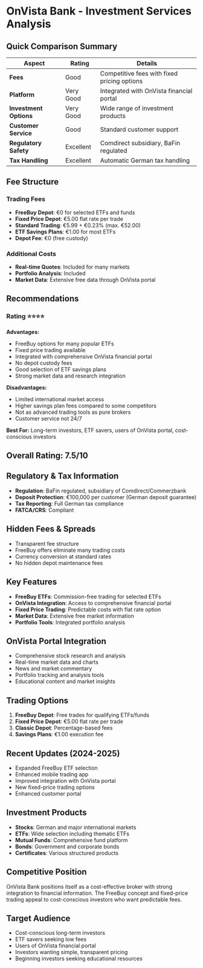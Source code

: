# OnVista Bank - Investment Services Analysis

## Quick Comparison Summary
| Aspect | Rating | Details |
|--------|--------|---------|
| **Fees** | Good | Competitive fees with fixed pricing options |
| **Platform** | Very Good | Integrated with OnVista financial portal |
| **Investment Options** | Very Good | Wide range of investment products |
| **Customer Service** | Good | Standard customer support |
| **Regulatory Safety** | Excellent | Comdirect subsidiary, BaFin regulated |
| **Tax Handling** | Excellent | Automatic German tax handling |

## Fee Structure

### Trading Fees
- **FreeBuy Depot**: €0 for selected ETFs and funds
- **Fixed Price Depot**: €5.00 flat rate per trade
- **Standard Trading**: €5.99 + €0.23% (max. €52.00)
- **ETF Savings Plans**: €1.00 for most ETFs
- **Depot Fee**: €0 (free custody)

### Additional Costs
- **Real-time Quotes**: Included for many markets
- **Portfolio Analysis**: Included
- **Market Data**: Extensive free data through OnVista portal

## Recommendations

### Rating ⭐⭐⭐⭐
**Advantages:**
- FreeBuy options for many popular ETFs
- Fixed price trading available
- Integrated with comprehensive OnVista financial portal
- No depot custody fees
- Good selection of ETF savings plans
- Strong market data and research integration

**Disadvantages:**
- Limited international market access
- Higher savings plan fees compared to some competitors
- Not as advanced trading tools as pure brokers
- Customer service not 24/7

**Best For:** Long-term investors, ETF savers, users of OnVista portal, cost-conscious investors

## Overall Rating: 7.5/10

## Regulatory & Tax Information
- **Regulation**: BaFin regulated, subsidiary of Comdirect/Commerzbank
- **Deposit Protection**: €100,000 per customer (German deposit guarantee)
- **Tax Reporting**: Full German tax compliance
- **FATCA/CRS**: Compliant

## Hidden Fees & Spreads
- Transparent fee structure
- FreeBuy offers eliminate many trading costs
- Currency conversion at standard rates
- No hidden depot maintenance fees

## Key Features
- **FreeBuy ETFs**: Commission-free trading for selected ETFs
- **OnVista Integration**: Access to comprehensive financial portal
- **Fixed Price Trading**: Predictable costs with flat rate option
- **Market Data**: Extensive free market information
- **Portfolio Tools**: Integrated portfolio analysis

## OnVista Portal Integration
- Comprehensive stock research and analysis
- Real-time market data and charts
- News and market commentary
- Portfolio tracking and analysis tools
- Educational content and market insights

## Trading Options
1. **FreeBuy Depot**: Free trades for qualifying ETFs/funds
2. **Fixed Price Depot**: €5.00 flat rate per trade
3. **Classic Depot**: Percentage-based fees
4. **Savings Plans**: €1.00 execution fee

## Recent Updates (2024-2025)
- Expanded FreeBuy ETF selection
- Enhanced mobile trading app
- Improved integration with OnVista portal
- New fixed-price trading options
- Enhanced customer portal

## Investment Products
- **Stocks**: German and major international markets
- **ETFs**: Wide selection including thematic ETFs
- **Mutual Funds**: Comprehensive fund platform
- **Bonds**: Government and corporate bonds
- **Certificates**: Various structured products

## Competitive Position
OnVista Bank positions itself as a cost-effective broker with strong integration to financial information. The FreeBuy concept and fixed-price trading appeal to cost-conscious investors who want predictable fees.

## Target Audience
- Cost-conscious long-term investors
- ETF savers seeking low fees
- Users of OnVista financial portal
- Investors wanting simple, transparent pricing
- Beginning investors seeking educational resources
